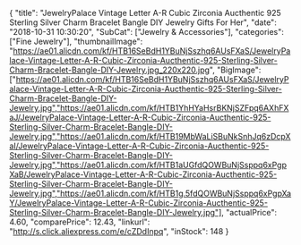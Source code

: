{
	"title": "JewelryPalace Vintage Letter A-R Cubic Zirconia Aucthentic 925 Sterling Silver Charm Bracelet  Bangle DIY Jewelry Gifts For Her",
	"date": "2018-10-31 10:30:20",
	"SubCat": ["Jewelry & Accessories"],
	"categories": ["Fine Jewelry"],
	"thumbnailImage": "https://ae01.alicdn.com/kf/HTB16SeBdH1YBuNjSszhq6AUsFXaS/JewelryPalace-Vintage-Letter-A-R-Cubic-Zirconia-Aucthentic-925-Sterling-Silver-Charm-Bracelet-Bangle-DIY-Jewelry.jpg_220x220.jpg",
	"BigImage": ["https://ae01.alicdn.com/kf/HTB16SeBdH1YBuNjSszhq6AUsFXaS/JewelryPalace-Vintage-Letter-A-R-Cubic-Zirconia-Aucthentic-925-Sterling-Silver-Charm-Bracelet-Bangle-DIY-Jewelry.jpg","https://ae01.alicdn.com/kf/HTB1YhHYaHsrBKNjSZFpq6AXhFXaJ/JewelryPalace-Vintage-Letter-A-R-Cubic-Zirconia-Aucthentic-925-Sterling-Silver-Charm-Bracelet-Bangle-DIY-Jewelry.jpg","https://ae01.alicdn.com/kf/HTB19MbWaLiSBuNkSnhJq6zDcpXaI/JewelryPalace-Vintage-Letter-A-R-Cubic-Zirconia-Aucthentic-925-Sterling-Silver-Charm-Bracelet-Bangle-DIY-Jewelry.jpg","https://ae01.alicdn.com/kf/HTB1aUGfdQOWBuNjSsppq6xPgpXaB/JewelryPalace-Vintage-Letter-A-R-Cubic-Zirconia-Aucthentic-925-Sterling-Silver-Charm-Bracelet-Bangle-DIY-Jewelry.jpg","https://ae01.alicdn.com/kf/HTB1g.5fdQOWBuNjSsppq6xPgpXaY/JewelryPalace-Vintage-Letter-A-R-Cubic-Zirconia-Aucthentic-925-Sterling-Silver-Charm-Bracelet-Bangle-DIY-Jewelry.jpg"],
	"actualPrice": 4.60,
	"comparePrice": 12.43,
	"linkurl": "http://s.click.aliexpress.com/e/cZDdInpq",
	"inStock": 148
}
